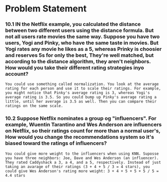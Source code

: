 # Problem Statement

### 10.1 IN the Netflix example, you calculated the distance between two different users using the distance formula. But not all users rate movies the same way. Suppose you have two users, Yogi and Pinky, who have the same taste in movies. But Yogi rates any movie he likes as a 5, whereas Prinky is choosier and reserves 5s for only the best, They're well matched, but according to the distance algorithm, they aren't neighbors. How would you take their different rating strategies inyo account?

``You could use something called normalization. You look at the average rating for each person and use it to scale their ratings. For example, you might notice that Pinky's average rating is 3, whereas Yogi's average rating is 3.5. So you could bump up Pinky's average rating a little, until her average is 3.5 as well. Then you can compare their ratings on the same scale. ``

### 10.2 Suppose Netflix nominates a group og "influencers". For example, Wuentin Tarantino and Wes Anderson are influencers on Netflix, so their ratings count for more than a normal user's, How would you change the recommendations system so it's biased toward the ratings of influencers?

`` You could give more weight to the influencers when using KNN. Suposse you have three neighbors: Joe, Dave and Wes Anderson (an influencer). They rated Caddyshack a 3, a 4, and a 5, respectively. Instead of just taking an avarage of their ratings (3 + 4 + 5 / 3 = 4 stars), you could give Wes Anderson's rating more weight: 3 + 4 + 5 + 5 + 5 / 5 = 4.4 stars ``